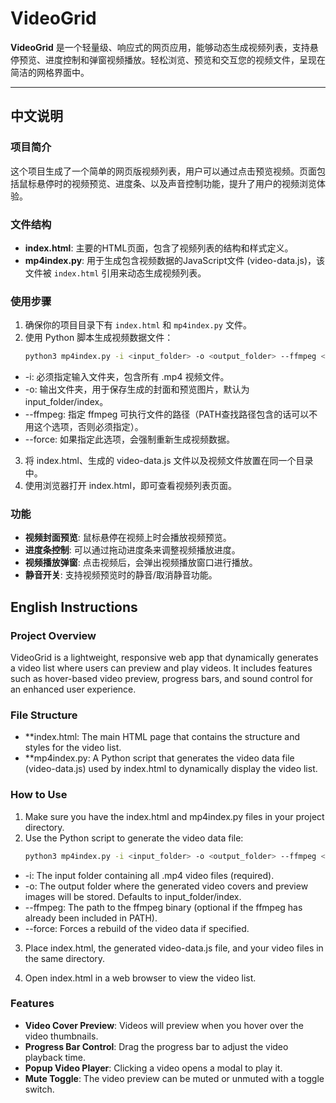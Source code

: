# VideoGrid

**VideoGrid** 是一个轻量级、响应式的网页应用，能够动态生成视频列表，支持悬停预览、进度控制和弹窗视频播放。轻松浏览、预览和交互您的视频文件，呈现在简洁的网格界面中。

---

## 中文说明

### 项目简介

这个项目生成了一个简单的网页版视频列表，用户可以通过点击预览视频。页面包括鼠标悬停时的视频预览、进度条、以及声音控制功能，提升了用户的视频浏览体验。

### 文件结构

- **index.html**: 主要的HTML页面，包含了视频列表的结构和样式定义。
- **mp4index.py**: 用于生成包含视频数据的JavaScript文件 (video-data.js)，该文件被 `index.html` 引用来动态生成视频列表。

### 使用步骤

1. 确保你的项目目录下有 `index.html` 和 `mp4index.py` 文件。
2. 使用 Python 脚本生成视频数据文件：
   ```bash
   python3 mp4index.py -i <input_folder> -o <output_folder> --ffmpeg <ffmpeg_directory> --force

- -i: 必须指定输入文件夹，包含所有 .mp4 视频文件。
- -o: 输出文件夹，用于保存生成的封面和预览图片，默认为 input_folder/index。
- --ffmpeg: 指定 ffmpeg 可执行文件的路径（PATH查找路径包含的话可以不用这个选项，否则必须指定）。
- --force: 如果指定此选项，会强制重新生成视频数据。

3. 将 index.html、生成的 video-data.js 文件以及视频文件放置在同一个目录中。
4. 使用浏览器打开 index.html，即可查看视频列表页面。
  
### 功能

- **视频封面预览**: 鼠标悬停在视频上时会播放视频预览。
- **进度条控制**: 可以通过拖动进度条来调整视频播放进度。
- **视频播放弹窗**: 点击视频后，会弹出视频播放窗口进行播放。
- **静音开关**: 支持视频预览时的静音/取消静音功能。
  
## English Instructions

### Project Overview

VideoGrid is a lightweight, responsive web app that dynamically generates a video list where users can preview and play videos. It includes features such as hover-based video preview, progress bars, and sound control for an enhanced user experience.

### File Structure

- **index.html: The main HTML page that contains the structure and styles for the video list.
- **mp4index.py: A Python script that generates the video data file (video-data.js) used by index.html to dynamically display the video list.

### How to Use

1. Make sure you have the index.html and mp4index.py files in your project directory.
2. Use the Python script to generate the video data file:
   ```bash
   python3 mp4index.py -i <input_folder> -o <output_folder> --ffmpeg <ffmpeg_directory> --force

- -i: The input folder containing all .mp4 video files (required).
- -o: The output folder where the generated video covers and preview images will be stored. Defaults to input_folder/index.
- --ffmpeg: The path to the ffmpeg binary (optional if the ffmpeg has already been included in PATH).
- --force: Forces a rebuild of the video data if specified.

3. Place index.html, the generated video-data.js file, and your video files in the same directory.

4. Open index.html in a web browser to view the video list.

### Features

- **Video Cover Preview**: Videos will preview when you hover over the video thumbnails.
- **Progress Bar Control**: Drag the progress bar to adjust the video playback time.
- **Popup Video Player**: Clicking a video opens a modal to play it.
- **Mute Toggle**: The video preview can be muted or unmuted with a toggle switch.
